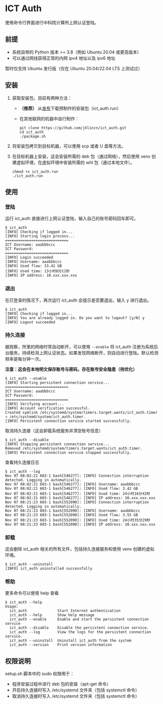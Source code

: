# ICT Auth

使用命令行界面进行中科院计算所上网认证登陆。

## 前提

- 系统自带的 Python 版本 >= 3.8（例如 Ubuntu 20.04 或更高版本）
- 可以通过网线获得正常的内网 ipv4 地址以及 ipv6 地址

暂时仅支持 Ubuntu 发行版（仅在 Ubuntu 20.04/22.04 LTS 上测试过）

## 安装

1. 获取安装包，目前有两种方法：

   - **（推荐）** 从[发布](https://github.com/jklincn/ict_auth/releases)下载预制作的安装包（ict_auth.run）

   - 在其他联网的机器中自行制作：

     ```
     git clone https://github.com/jklincn/ict_auth.git
     cd ict_auth
     ./package.sh
     ```

2. 将安装包拷贝到目标机器，可以使用 scp 或者 U 盘等方法。

3. 在目标机器上安装，这会安装所需的 deb 包（通过网络），然后使用 venv 创建虚拟环境，在虚拟环境中安装所需的 whl 包（通过本地文件）。

   ```
   chmod +x ict_auth.run
   ./ict_auth.run
   ```


## 使用

### 登陆

运行 ict_auth 直接进行上网认证登陆，输入自己的账号密码回车即可。

```
$ ict_auth
[INFO] Checking if logged in...
[INFO] Starting login process...
=============================
ICT Username: aaabbbccc
ICT Password: 
=============================
[INFO] Login succeeded
[INFO] Username: aaabbbccc
[INFO] Used flow: 33.42 GB
[INFO] Used time: 13小时8分11秒
[INFO] IP address: 10.xxx.xxx.xxx
```

### 退出

在已登录的情况下，再次运行 ict_auth 会提示是否要退出，输入 y 进行退出。

```
$ ict_auth
[INFO] Checking if logged in...
[INFO] You are already logged in. Do you want to logout? [y/N] y
[INFO] Logout succeeded
```

### 持久连接

据观察，所里的网络时常自动断开，可以使用 `--enable` 将 ict_auth 注册为系统后台服务，持续检测上网认证状态。如果发现网络断开，则自动进行登陆。默认检测频率是每分钟一次。

**注意：这会在本地明文保存账号与密码，存在账号安全隐患（待优化）**

```
$ ict_auth --enable
[INFO] Starting persistent connection service...
=============================
ICT Username: aaabbbccc
ICT Password: 
=============================
[INFO] Verifying account...
[INFO] Account verification successful.
Created symlink /etc/systemd/system/timers.target.wants/ict_auth.timer → /etc/systemd/system/ict_auth.timer.
[INFO] Persistent connection service started successfully.
```

取消持久连接（这会卸载系统服务并清空账号信息）

```
$ ict_auth --disable
[INFO] Stopping persistent connection service...
Removed /etc/systemd/system/timers.target.wants/ict_auth.timer.
[INFO] Persistent connection service stopped successfully.
```

查看持久连接日志

```
$ ict_auth --log
Nov 07 08:02:21 603-1 bash[546277]: [INFO] Connection interruption detected. Logging in automatically.
Nov 07 08:02:21 603-1 bash[546277]: [INFO] Username: aaabbbccc
Nov 07 08:02:21 603-1 bash[546277]: [INFO] Used flow: 3.42 GB
Nov 07 08:02:21 603-1 bash[546277]: [INFO] Used time: 24小时16分42秒
Nov 07 08:02:21 603-1 bash[546277]: [INFO] IP address: 10.xxx.xxx.xxx
Nov 07 08:21:23 603-1 bash[552090]: [INFO] Connection interruption detected. Logging in automatically.
Nov 07 08:21:23 603-1 bash[552090]: [INFO] Username: aaabbbccc
Nov 07 08:21:23 603-1 bash[552090]: [INFO] Used flow: 3.55 GB
Nov 07 08:21:23 603-1 bash[552090]: [INFO] Used time: 24小时35分29秒
Nov 07 08:21:23 603-1 bash[552090]: [INFO] IP address: 10.xxx.xxx.xxx
```

### 卸载

这会删除 ict_auth 相关的所有文件，包括持久连接服务和使用 venv 创建的虚拟环境。

```
$ ict_auth --uninstall
[INFO] ict_auth uninstalled successfully
```

### 帮助

更多命令可以使用 help 查看

```
$ ict_auth --help
Usage:
  ict_auth              Start Internet authentication
  ict_auth --help       Show help message
  ict_auth --enable     Enable and start the persistent connection service
  ict_auth --disable    Disable the persistent connection service.
  ict_auth --log        View the logs for the persistent connection service.
  ict_auth --uninstall  Uninstall ict_auth from the system
  ict_auth --version    Print version information
```

## 权限说明

setup.sh 脚本中的 sudo 权限用于：

- 程序安装过程中进行 deb 包的安装（apt-get 命令）
- 开启持久连接时写入 /etc/systemd 文件夹（包括 systemctl 命令）
- 取消持久连接时写入 /etc/systemd 文件夹（包括 systemctl 命令）